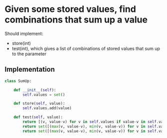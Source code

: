 # Given some stored values, find combinations that sum up a value

Should implement:

- store(int)
- test(int), which gives a list of combinations of stored values that sum up to the parameter

## Implementation

```python
class SumUp:

    def __init__(self):
        self.values = set()

    def store(self, value):
        self.values.add(value)

    def test(self, value):
        return [(v, value-v) for v in self.values if value-v in self.values]
        return set([(max(v, value-v), min(v, value-v)) for v in self.values if value-v in self.values])  # if you want to avoid dupes
        return set([(max(v, value-v), min(v, value-v)) for v in self.values if (value-v in self.values) and value-v != v])  # if you want to avoid re-using the same number
```